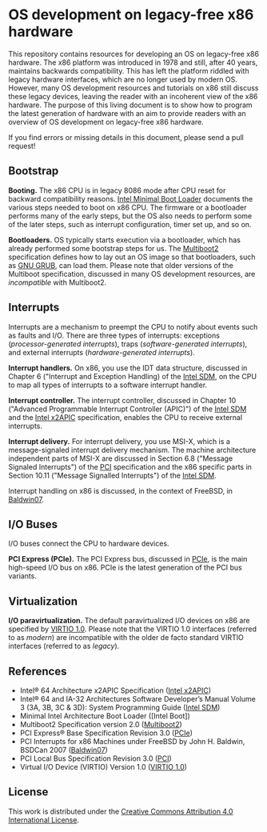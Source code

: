 # OS development on legacy-free x86 hardware

This repository contains resources for developing an OS on legacy-free x86 hardware.
The x86 platform was introduced in 1978 and still, after 40 years, maintains backwards compatibility.
This has left the platform riddled with legacy hardware interfaces, which are no longer used by modern OS.
However, many OS development resources and tutorials on x86 still discuss these legacy devices, leaving the reader with an incoherent view of the x86
 hardware.
The purpose of this living document is to show how to program the latest generation of hardware with an aim to provide readers with an overview of OS development on legacy-free x86 hardware.

If you find errors or missing details in this document, please send a pull request!

## Bootstrap

**Booting.** The x86 CPU is in legacy 8086 mode after CPU reset for backward compatibility reasons.
[Intel Minimal Boot Loader] documents the various steps needed to boot on x86 CPU.
The firmware or a bootloader performs many of the early steps, but the OS also needs to perform some of the later steps, such as interrupt configuration, timer set up, and so on.

**Bootloaders.** OS typically starts execution via a bootloader, which has already performed some bootstrap steps for us.
The [Multiboot2] specification defines how to lay out an OS image so that bootloaders, such as [GNU GRUB](https://www.gnu.org/software/grub/), can load them.
Please note that older versions of the Multiboot specification, discussed in many OS development resources, are _incompatible_ with Multiboot2.

## Interrupts

Interrupts are a mechanism to preempt the CPU to notify about events such as faults and I/O.
There are three types of interrupts: exceptions (*processor-generated interrupts*), traps (*software-generated interrupts*), and external interrupts (*hardware-generated interrupts*).

**Interrupt handlers.** On x86, you use the IDT data structure, discussed in Chapter 6 ("Interrupt and Exception Handling) of the [Intel SDM], on the CPU to map all types of interrupts to a software interrupt handler.

**Interrupt controller.** The interrupt controller, discussed in Chapter 10 ("Advanced Programmable Interrupt Controller (APIC)") of the [Intel SDM] and the [Intel x2APIC] specification, enables the CPU to receive external interrupts.

**Interrupt delivery.** For interrupt delivery, you use MSI-X, which is a message-signaled interrupt delivery mechanism.
The machine architecture independent parts of MSI-X are discussed in Section 6.8 ("Message Signaled Interrupts") of the [PCI] specification and the x86 specific parts in Section 10.11 ("Message Signalled Interrupts") of the [Intel SDM].

Interrupt handling on x86 is discussed, in the context of FreeBSD, in [Baldwin07].

## I/O Buses

I/O buses connect the CPU to hardware devices.

**PCI Express (PCIe).** The PCI Express bus, discussed in [PCIe], is the main high-speed I/O bus on x86. PCIe is the latest generation of the PCI bus variants.

## Virtualization

**I/O paravirtualization.** The default paravirtualized I/O devices on x86 are specified by [VIRTIO 1.0]. Please note that the VIRTIO 1.0 interfaces (referred to as *modern*) are incompatible with the older de facto standard VIRTIO interfaces (referred to as *legacy*).

## References

* Intel® 64 Architecture x2APIC Specification ([Intel x2APIC])
* Intel® 64 and IA-32 Architectures Software Developer’s Manual Volume 3 (3A, 3B, 3C & 3D): System Programming Guide ([Intel SDM])
* Minimal Intel Architecture Boot Loader ([Intel Boot])
* Multiboot2 Specification version 2.0 ([Multiboot2])
* PCI Express® Base Specification Revision 3.0 ([PCIe])
* PCI Interrupts for x86 Machines under FreeBSD by John H. Baldwin, BSDCan 2007 ([Baldwin07])
* PCI Local Bus Specification Revision 3.0 ([PCI])
* Virtual I/O Device (VIRTIO) Version 1.0 ([VIRTIO 1.0])

[Baldwin07]: https://people.freebsd.org/~jhb/papers/bsdcan/2007/article.pdf
[Intel Minimal Boot Loader]: https://www.intel.co.uk/content/www/uk/en/intelligent-systems/intel-boot-loader-development-kit/minimal-intel-architecture-boot-loader-paper.html
[Intel SDM]: https://software.intel.com/en-us/download/intel-64-and-ia-32-architectures-sdm-combined-volumes-3a-3b-3c-and-3d-system-programming-guide
[Intel x2APIC]: https://www.naic.edu/~phil/software/intel/318148.pdf
[Multiboot2]: https://www.gnu.org/software/grub/manual/multiboot2/multiboot.html
[PCI]: https://www.xilinx.com/Attachment/PCI_SPEV_V3_0.pdf
[PCIe]: http://composter.com.ua/documents/PCI_Express_Base_Specification_Revision_3.0.pdf
[VIRTIO 1.0]: http://docs.oasis-open.org/virtio/virtio/v1.0/virtio-v1.0.html

## License

This work is distributed under the [Creative Commons Attribution 4.0 International License](http://creativecommons.org/licenses/by/4.0/).

